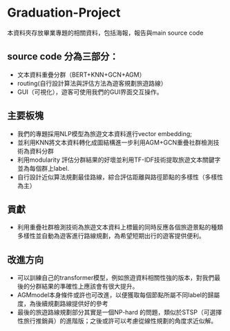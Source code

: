 # Graduation-Project
本資料夾存放畢業專題的相關資料，包括海報，報告與main source code

## source code 分為三部分：
- 文本資料重疊分群（BERT+KNN+GCN+AGM）
- routing(自行設計算法與評估方法為遊客規劃旅遊路線）
- GUI（可視化），遊客可使用我們的GUI界面交互操作。
## 主要板塊
- 我們的專題採用NLP模型為旅遊文本資料進行vector embedding;
- 並利用KNN將文本資料轉化成圖結構進一步利用AGM+GCN重疊社群檢測技術為資料分群
- 利用modularity 評估分群結果的好壞並利用TF-IDF技術提取旅遊文本關鍵字並為每個群上label.
- 自行設計近似算法規劃最佳路線，綜合評估距離與路徑節點的多樣性（多樣性為主）
## 貢獻
- 利用重疊社群檢測技術為旅遊文本資料上標籤的同時反應各個旅遊景點的種類多樣性並自動為遊客進行路線規劃，為希望短期出行的遊客提供便利。
## 改進方向
- 可以訓練自己的transformer模型，例如旅遊資料相關性強的版本，對我們最後的分群結果的準確性上應該會有很大提升。
- AGMmodel本身條件或許也可改進，以便獲取每個節點所屬不同label的歸屬度，為後續規劃路線提供好的參考
- 最後的旅遊路線規劃部分其實是一個NP-hard 的問題，類似於STSP（可選擇性旅行推銷員）的進階版；之後或許可以考慮從線性規劃的角度求近似解。



